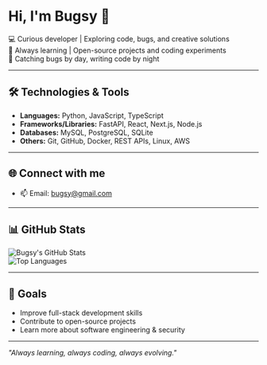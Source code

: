 # Hi, I'm Bugsy 👋

💻 Curious developer | Exploring code, bugs, and creative solutions  
🚀 Always learning | Open-source projects and coding experiments  
🐞 Catching bugs by day, writing code by night  

---

## 🛠 Technologies & Tools
- **Languages:** Python, JavaScript, TypeScript  
- **Frameworks/Libraries:**  FastAPI, React, Next.js, Node.js
- **Databases:** MySQL, PostgreSQL,  SQLite  
- **Others:** Git, GitHub, Docker, REST APIs, Linux, AWS  

---

## 🌐 Connect with me
- 📫 Email: bugsy@gmail.com  

---

## 📊 GitHub Stats

![Bugsy's GitHub Stats](https://github-readme-stats.vercel.app/api?username=x-bugsy&show_icons=true&theme=radical)  
![Top Languages](https://github-readme-stats.vercel.app/api/top-langs/?username=x-bugsy&layout=compact&theme=radical)

---

## 🎯 Goals
- Improve full-stack development skills  
- Contribute to open-source projects  
- Learn more about software engineering & security  

---

*"Always learning, always coding, always evolving."*
